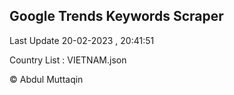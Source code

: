 

## Google Trends Keywords Scraper 
 
Last Update 20-02-2023 , 20:41:51

Country List :
VIETNAM.json



© Abdul Muttaqin 
